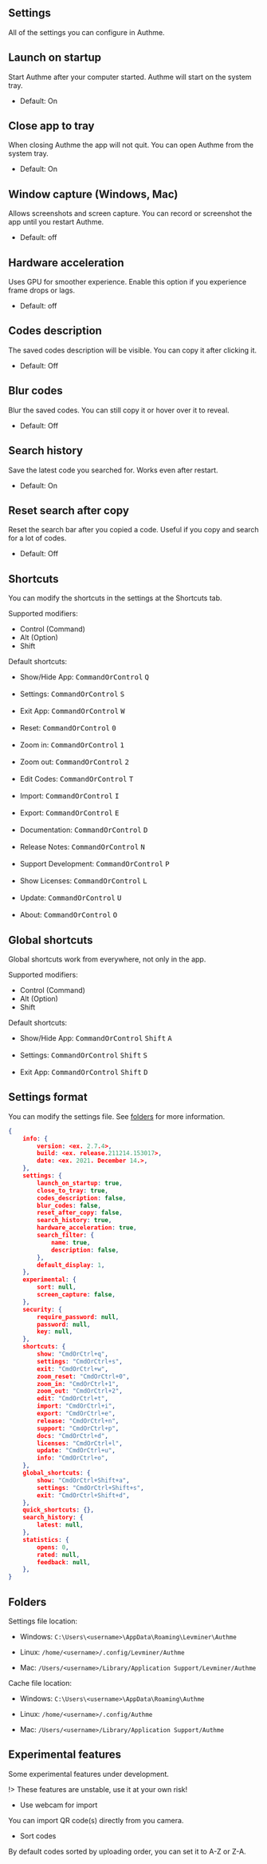 ## Settings

All of the settings you can configure in Authme.

## Launch on startup

Start Authme after your computer started. Authme will start on the system tray.

-   Default: On

## Close app to tray

When closing Authme the app will not quit. You can open Authme from the system tray.

-   Default: On

## Window capture (Windows, Mac)

Allows screenshots and screen capture. You can record or screenshot the app until you restart Authme.

-   Default: off

## Hardware acceleration

Uses GPU for smoother experience. Enable this option if you experience frame drops or lags.

-   Default: off

## Codes description

The saved codes description will be visible. You can copy it after clicking it.

-   Default: Off

## Blur codes

Blur the saved codes. You can still copy it or hover over it to reveal.

-   Default: Off

## Search history

Save the latest code you searched for. Works even after restart.

-   Default: On

## Reset search after copy

Reset the search bar after you copied a code. Useful if you copy and search for a lot of codes.

-   Default: Off

## Shortcuts

You can modify the shortcuts in the settings at the Shortcuts tab.

Supported modifiers:

-   Control (Command)
-   Alt (Option)
-   Shift

Default shortcuts:

-   Show/Hide App: <kbd>CommandOrControl</kbd> <kbd>Q</kbd>
    <br>
    <br>
-   Settings: <kbd>CommandOrControl</kbd> <kbd>S</kbd>
    <br>
    <br>
-   Exit App: <kbd>CommandOrControl</kbd> <kbd>W</kbd>
    <br>
    <br>
-   Reset: <kbd>CommandOrControl</kbd> <kbd>0</kbd>
    <br>
    <br>
-   Zoom in: <kbd>CommandOrControl</kbd> <kbd>1</kbd>
    <br>
    <br>
-   Zoom out: <kbd>CommandOrControl</kbd> <kbd>2</kbd>
    <br>
    <br>
-   Edit Codes: <kbd>CommandOrControl</kbd> <kbd>T</kbd>
    <br>
    <br>
-   Import: <kbd>CommandOrControl</kbd> <kbd>I</kbd>
    <br>
    <br>
-   Export: <kbd>CommandOrControl</kbd> <kbd>E</kbd>
    <br>
    <br>
-   Documentation: <kbd>CommandOrControl</kbd> <kbd>D</kbd>
    <br>
    <br>
-   Release Notes: <kbd>CommandOrControl</kbd> <kbd>N</kbd>
    <br>
    <br>
-   Support Development: <kbd>CommandOrControl</kbd> <kbd>P</kbd>
    <br>
    <br>
-   Show Licenses: <kbd>CommandOrControl</kbd> <kbd>L</kbd>
    <br>
    <br>
-   Update: <kbd>CommandOrControl</kbd> <kbd>U</kbd>
    <br>
    <br>
-   About: <kbd>CommandOrControl</kbd> <kbd>O</kbd>

## Global shortcuts

Global shortcuts work from everywhere, not only in the app.

Supported modifiers:

-   Control (Command)
-   Alt (Option)
-   Shift

Default shortcuts:

-   Show/Hide App: <kbd>CommandOrControl</kbd> <kbd>Shift</kbd> <kbd>A</kbd>
    <br>
    <br>
-   Settings: <kbd>CommandOrControl</kbd> <kbd>Shift</kbd> <kbd>S</kbd>
    <br>
    <br>
-   Exit App: <kbd>CommandOrControl</kbd> <kbd>Shift</kbd> <kbd>D</kbd>

## Settings format

You can modify the settings file. See [folders](settings.md?id=folders) for more information.

```json
{
	info: {
		version: <ex. 2.7.4>,
		build: <ex. release.211214.153017>,
		date: <ex. 2021. December 14.>,
	},
	settings: {
		launch_on_startup: true,
		close_to_tray: true,
		codes_description: false,
		blur_codes: false,
		reset_after_copy: false,
		search_history: true,
		hardware_acceleration: true,
		search_filter: {
			name: true,
			description: false,
		},
		default_display: 1,
	},
	experimental: {
		sort: null,
		screen_capture: false,
	},
	security: {
		require_password: null,
		password: null,
		key: null,
	},
	shortcuts: {
		show: "CmdOrCtrl+q",
		settings: "CmdOrCtrl+s",
		exit: "CmdOrCtrl+w",
		zoom_reset: "CmdOrCtrl+0",
		zoom_in: "CmdOrCtrl+1",
		zoom_out: "CmdOrCtrl+2",
		edit: "CmdOrCtrl+t",
		import: "CmdOrCtrl+i",
		export: "CmdOrCtrl+e",
		release: "CmdOrCtrl+n",
		support: "CmdOrCtrl+p",
		docs: "CmdOrCtrl+d",
		licenses: "CmdOrCtrl+l",
		update: "CmdOrCtrl+u",
		info: "CmdOrCtrl+o",
	},
	global_shortcuts: {
		show: "CmdOrCtrl+Shift+a",
		settings: "CmdOrCtrl+Shift+s",
		exit: "CmdOrCtrl+Shift+d",
	},
	quick_shortcuts: {},
	search_history: {
		latest: null,
	},
	statistics: {
		opens: 0,
		rated: null,
		feedback: null,
	},
}
```

## Folders

Settings file location:

-   Windows: `C:\Users\<username>\AppData\Roaming\Levminer\Authme`

-   Linux: `/home/<username>/.config/Levminer/Authme`

-   Mac: `/Users/<username>/Library/Application Support/Levminer/Authme`

Cache file location:

-   Windows: `C:\Users\<username>\AppData\Roaming\Authme`

-   Linux: `/home/<username>/.config/Authme`

-   Mac: `/Users/<username>/Library/Application Support/Authme`

## Experimental features

Some experimental features under development.

!> These features are unstable, use it at your own risk!

-   Use webcam for import

You can import QR code(s) directly from you camera.

-   Sort codes

By default codes sorted by uploading order, you can set it to A-Z or Z-A.
